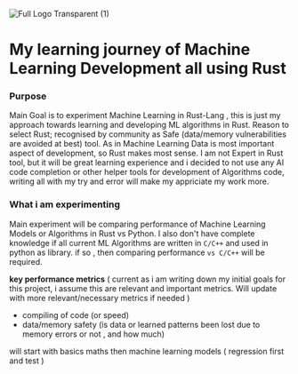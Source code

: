 ![Full Logo Transparent (1)](https://github.com/user-attachments/assets/a4d1ae3c-0e02-4d2a-8376-a9342bbd01e9)
# My learning journey of Machine Learning Development all using Rust

### Purpose 
Main Goal is to experiment Machine Learning in Rust-Lang , this is just my approach towards learning and developing ML algorithms in Rust. Reason to select Rust; recognised by community as Safe (data/memory vulnerabilities are avoided at best) tool. As in Machine Learning Data is most important aspect of development, so Rust makes most sense.
I am not Expert in Rust tool, but it will be great learning experience and i decided to not use any AI code completion or other helper tools for development of Algorithms code, writing all with my try and error will make my appriciate my work more.

### What i am experimenting 
Main experiment will be comparing performance of Machine Learning Models or Algorithms in Rust vs Python. I also don't have complete knowledge if all current ML Algorithms are written in `C/C++` and used in python as library. if so , then comparing performance `vs C/C++` will be required.

**key performance metrics** ( current as i am writing down my initial goals for this project, i assume this are relevant and important metrics. Will update with more relevant/necessary metrics if needed )

 - compiling of code (or speed)
 - data/memory safety (is data or learned patterns been lost due to memory errors or not , and how much)

will start with basics maths then machine learning models ( regression first and test )

